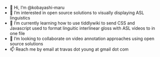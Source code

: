 - 👋 Hi, I’m @kobayashi-maru
- 👀 I’m interested in open source solutions to visually displaying ASL linguistics
- 🌱 I’m currently learning how to use tiddlywiki to send CSS and Javascript used to format linguitic interlinear gloss with ASL videos to in one file
- 💞️ I’m looking to collaborate on video annotation approaches using open source solutions
- 📫 Reach me by email at travas dot young at gmail dot com

<!---
kobayashi-maru/kobayashi-maru is a ✨ special ✨ repository because its `README.md` (this file) appears on your GitHub profile.
You can click the Preview link to take a look at your changes.
--->
